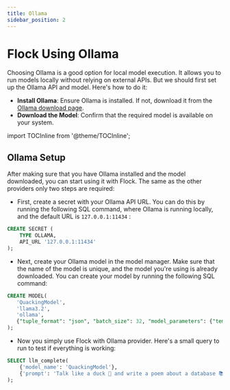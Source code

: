 ```yaml
---
title: Ollama
sidebar_position: 2
---
```


# Flock Using Ollama

Choosing Ollama is a good option for local model execution. It allows you to run models locally without relying on
external APIs. But we should first set up the Ollama API and model. Here's how to do it:

- **Install Ollama**: Ensure Ollama is installed. If not, download it from
  the [Ollama download page](https://ollama.com/download).
- **Download the Model**: Confirm that the required model is available on your system.

import TOCInline from '@theme/TOCInline';

<TOCInline toc={toc} />

## Ollama Setup

After making sure that you have Ollama installed and the model downloaded, you can start using it with Flock. The same
as the other providers only two steps are required:

- First, create a secret with your Ollama API URL. You can do this by running the following SQL command, where Ollama is
  running locally, and the default URL is `127.0.0.1:11434` :

```sql
CREATE SECRET (
    TYPE OLLAMA,
    API_URL '127.0.0.1:11434'
);
```

- Next, create your Ollama model in the model manager. Make sure that the name of the model is unique, and the model
  you're using is already downloaded. You can create your model by running the following SQL command:

```sql
CREATE MODEL(
   'QuackingModel',
   'llama3.2',
   'ollama',
   {"tuple_format": "json", "batch_size": 32, "model_parameters": {"temperature": 0.7}}
);
```

- Now you simply use Flock with Ollama provider. Here's a small query to run to test if everything is working:

```sql
SELECT llm_complete(
    {'model_name': 'QuackingModel'},
    {'prompt': 'Talk like a duck 🦆 and write a poem about a database 📚'}
);
```
